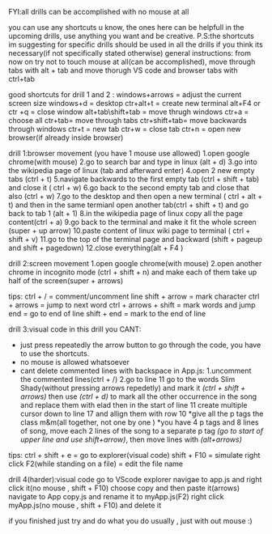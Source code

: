 FYI:all drills can be accomplished with no mouse at all

you can use any shortcuts u know, the ones here can be helpfull in the upcoming drills, use anything you want and be creative.
P.S:the shortcuts im suggesting for specific drills should be used in all the drills if you think its necessary(if not specifically stated otherwise)
general instructions:
from now on try not to touch mouse at all(can be accomplished), move through tabs with alt + tab and move thorugh VS code and browser tabs with ctrl+tab

good shortcuts for drill 1 and 2  :
windows+arrows = adjust the current screen size
windows+d = desktop
ctr+alt+t = create new terminal
alt+F4 or ctr +q = close window
alt+tab\shift+tab = move thrugh windows
ctr+a = choose all
ctr+tab= move through tabs
ctr+shift+tab= move backwards through windows
ctr+t = new tab
ctr+w = close tab
ctr+n = open new browser(if already inside browser)



drill 1:browser movement
(you have 1 mouse use allowed)
1.open google chrome(with mouse)
2.go to search bar and type in linux (alt + d)
3.go into the wikipedia page of linux (tab and afterward enter)
4.open 2 new empty tabs (ctrl + t)
5.navigate backwards to the first empty tab (ctrl + shift + tab) and close it ( ctrl + w)
6.go back to the second empty tab and close that also (ctrl + w)
7.go to the desktop and then open a new terminal ( ctrl + alt + t) and then in the same termianl open another tab(ctrl + shift + t) and go back to tab 1 (alt + 1)
8.in the wikipedia page of linux copy all the page content(ctrl + a)
9.go back to the terminal and make it fit the whole screen (super + up arrow)
10.paste content of linux wiki page to terminal ( ctrl + shift + v)
11.go to the top of the terminal page and backward (shift + pageup and shift + pagedown)
12.close everything(alt + F4 )

drill 2:screen movement
1.open google chrome(with mouse)
2.open another chrome in incognito mode (ctrl + shift + n)
and make each of them take up half of the screen(super + arrows)

tips:
ctrl + / = comment/uncomment line
shift + arrow = mark character
ctrl + arrows = jump to next word
ctrl + arrows + shift = mark words and jump 
end = go to end of line
shift + end = mark to the end of line


drill 3:visual code
in this drill you CANT:
* just press repeatedly the arrow button to go through the code, you have to use the shortcuts.
* no mouse is allowed whatsoever
* cant delete commented lines with backspace
in App.js:
1.uncomment the commented lines(ctrl + /)
2.go to line 11
go to the words Slim Shady(without pressing arrows repedetly) and mark it *(ctrl + shift + arrows)*
then use *(ctrl + d)* to mark all the other occurrence in the song and replace them with elad
then in the start of line 11 create multiple cursor down to line 17 and allign them with row 10
*give all the p tags the class m&m(all together, not one by one )
*you have 4 p tags and 8 lines of song, move each 2 lines of the song to a separate p tag *(go to start of upper line and use shift+arrow)*, then move lines with *(alt+arrows)*


tips:
ctrl + shift + e = go to explorer(visual code)
shift + F10 = simulate right click
F2(while standing on a file) = edit the file name

drill 4(harder):visual code
go to VScode explorer
navigae to app.js and right click it(no mouse , shift + F10)
choose copy and then paste it(arrows)
navigate to App copy.js and rename it to myApp.js(F2)
right click myApp.js(no mouse , shift + F10) and delete it

if you finished just try and do what you do usually , just with out mouse :)